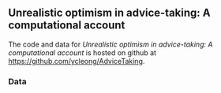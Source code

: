 ## Unrealistic optimism in advice-taking: A computational account 
The code and data for <i> Unrealistic optimism in advice-taking: A computational account </i> is hosted on github at https://github.com/ycleong/AdviceTaking. 


### Data
